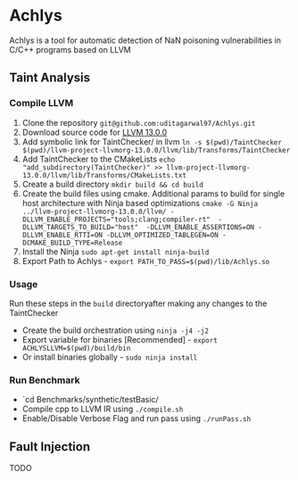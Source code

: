# Achlys
Achlys is a tool for automatic detection of NaN poisoning vulnerabilities in C/C++ programs based on LLVM

## Taint Analysis

### Compile LLVM
1. Clone the repository `git@github.com:uditagarwal97/Achlys.git`
2. Download source code for [LLVM 13.0.0](https://github.com/llvm/llvm-project/releases/tag/llvmorg-13.0.0)
3. Add symbolic link for TaintChecker/ in llvm
`ln -s $(pwd)/TaintChecker $(pwd)/llvm-project-llvmorg-13.0.0/llvm/lib/Transforms/TaintChecker`
4. Add TaintChecker to the CMakeLists
`echo "add_subdirectory(TaintChecker)" >> llvm-project-llvmorg-13.0.0/llvm/lib/Transforms/CMakeLists.txt`
5. Create a build directory `mkdir build && cd build`
6. Create the build files using cmake. Additional params to build for single host architecture with Ninja based optimizations
```cmake -G Ninja ../llvm-project-llvmorg-13.0.0/llvm/ -DLLVM_ENABLE_PROJECTS="tools;clang;compiler-rt"  -DLLVM_TARGETS_TO_BUILD="host"  -DLLVM_ENABLE_ASSERTIONS=ON -DLLVM_ENABLE_RTTI=ON -DLLVM_OPTIMIZED_TABLEGEN=ON -DCMAKE_BUILD_TYPE=Release```
7. Install the Ninja `sudo apt-get install ninja-build`
8. Export Path to Achlys - `export PATH_TO_PASS=$(pwd)/lib/Achlys.so`

### Usage
Run these steps in the `build` directoryafter making any changes to the TaintChecker
- Create the build orchestration using `ninja -j4 -j2`
- Export variable for binaries [Recommended] - `export ACHLYSLLVM=$(pwd)/build/bin`
- Or install binaries globally - `sudo ninja install`

### Run Benchmark
- `cd Benchmarks/synthetic/testBasic/
- Compile cpp to LLVM IR using `./compile.sh`
- Enable/Disable Verbose Flag and run pass using `./runPass.sh`


## Fault Injection
TODO